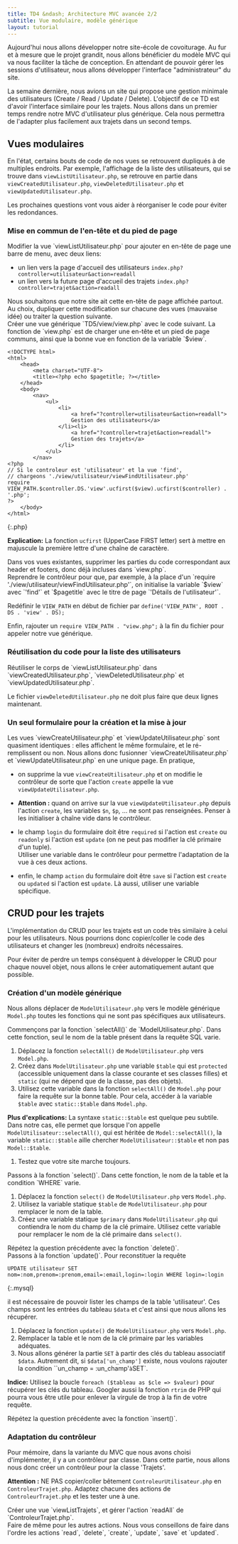 ```yaml
---
title: TD4 &ndash; Architecture MVC avancée 2/2
subtitle: Vue modulaire, modèle générique
layout: tutorial
---
```


Aujourd'hui nous allons développer notre site-école de covoiturage. Au fur et à
mesure que le projet grandit, nous allons bénéficier du modèle MVC qui va nous
faciliter la tâche de conception. En attendant de pouvoir gérer les sessions
d'utilisateur, nous allons développer l'interface "administrateur" du site.

La semaine dernière, nous avions un site qui propose une gestion minimale des
utilisateurs (Create / Read / Update / Delete).  L'objectif de ce TD est d'avoir
l'interface similaire pour les trajets. Nous allons dans un premier temps rendre
notre MVC d'utilisateur plus générique. Cela nous permettra de l'adapter plus
facilement aux trajets dans un second temps.

<!--
Mise en route

Pour ce TD, nous vous passons un squelette de site qui sera à compléter et à enrichir.

<div class="exercise">

Récupérez sur
[http://www.lirmm.fr/~lebreton/teaching.html](http://www.lirmm.fr/~lebreton/teaching.html)
l'archive TD5.zip qui vous servira de base pour ce TD. Décompressez cette
archive dans votre `public_html`.  **Rentrez vos informations de
connexion dans `./config/Conf.php`.**

Si vous utilisez NetBeans, ce qui est conseillé, créez un nouveau projet à
partir du répertoire TD5 (File $\to$ New Project $\to$ 'Php application from
existing sources' $\to$ sélectionnez le répertoire TD5).

</div>
-->

## Vues modulaires

En l'état, certains bouts de code de nos vues se retrouvent dupliqués à de
multiples endroits. Par exemple, l'affichage de la liste des utilisateurs, qui
se trouve dans `viewListUtilisateur.php`, se retrouve en partie dans
`viewCreatedUtilisateur.php`, `viewDeletedUtilisateur.php` et
`viewUpdatedUtilisateur.php`.

Les prochaines questions vont vous aider à réorganiser le code pour éviter les redondances.

### Mise en commun de l'en-tête et du pied de page

<div class="exercise"> 
Modifier la vue `viewListUtilisateur.php` pour ajouter en en-tête de page une barre de menu, avec deux liens:

*  un lien vers la page d'accueil des utilisateurs  `index.php?controller=utilisateur&action=readall`
*  un lien vers la future page d'accueil des trajets  `index.php?controller=trajet&action=readall`

</div> 

<div class="exercise"> 
Nous souhaitons que notre site ait cette en-tête de page affichée partout.
Au choix, dupliquer cette modification sur chacune des vues (mauvaise idée)
ou traiter la question suivante. 
</div> 

<div class="exercise"> 
Créer une vue générique `TD5/view/view.php` avec le code suivant. La fonction de `view.php` est de charger une en-tête et un pied de page communs, ainsi que la bonne vue en fonction de la variable `$view`.

~~~
<!DOCTYPE html>
<html>
    <head>
        <meta charset="UTF-8">
        <title><?php echo $pagetitle; ?></title>
    </head>
    <body>
        <nav>
            <ul>
                <li>
                    <a href="?controller=utilisateur&action=readall">
                    Gestion des utilisateurs</a>
                </li><li>
                    <a href="?controller=trajet&action=readall">
                    Gestion des trajets</a>
                </li>
            </ul>
        </nav>
<?php
// Si le controleur est 'utilisateur' et la vue 'find', 
// chargeons './view/utilisateur/viewFindUtilisateur.php'
require VIEW_PATH.$controller.DS.'view'.ucfirst($view).ucfirst($controller) . '.php';
?>
    </body>
</html>
~~~
{:.php}

**Explication:** La fonction `ucfirst` (UpperCase FIRST letter) sert à mettre en majuscule la première lettre d'une chaîne de caractère.
</div> 

<div class="exercise">
Dans vos vues existantes, supprimer les parties du code correspondant aux header et footers, donc déjà incluses dans `view.php`.
</div> 

<div class="exercise">
Reprendre le contrôleur pour que, par exemple, à la place d'un `require './view/utilisateur/viewFindUtilisateur.php'`, on initialise la variable `$view` avec `'find'` et `$pagetitle` avec le titre de page `'Détails de l'utilisateur'`. 

Redéfinir le `VIEW_PATH` en début de fichier par `define('VIEW_PATH', ROOT . DS . 'view' . DS);`

Enfin, rajouter un `require VIEW_PATH . "view.php";` à la fin du fichier pour appeler notre vue générique.
</div> 

### Réutilisation du code pour la liste des utilisateurs

<div class="exercise"> 
Réutiliser le corps de `viewListUtilisateur.php` dans `viewCreatedUtilisateur.php`, `viewDeletedUtilisateur.php` et `viewUpdatedUtilisateur.php`.

Le fichier  `viewDeletedUtilisateur.php` ne doit plus faire que deux lignes maintenant.
</div>

### Un seul formulaire pour la création et la mise à jour

<div class="exercise"> 
Les vues `viewCreateUtilisateur.php` et `viewUpdateUtilisateur.php` sont quasiment identiques : elles affichent le même formulaire, et le ré-remplissent ou non. Nous allons donc fusionner `viewCreateUtilisateur.php` et `viewUpdateUtilisateur.php` en une unique page. 
En pratique, 

*  on supprime la vue `viewCreateUtilisateur.php` et on modifie le contrôleur de sorte
que l'action `create` appelle la vue `viewUpdateUtilisateur.php`.

*  **Attention :** quand on arrive sur la vue `viewUpdateUtilisateur.php` depuis l'action `create`, les variables 
`$n`, `$p`, ... ne sont pas renseignées. Penser à les initialiser à chaîne vide dans le contrôleur. 

*  le champ `login` du formulaire doit être `required` si l'action est `create` ou `readonly` si l'action est `update` (on ne peut pas modifier la clé primaire d'un tuple).  
Utiliser une variable dans le contrôleur pour permettre l'adaptation de la vue à ces deux actions. 

*  enfin, le champ `action` du formulaire doit  être `save` si l'action est `create` ou `updated` si l'action est `update`.
Là aussi, utiliser une variable spécifique.

<!--
Mettre à jour le contrôleur en conséquence.
**Indice :** `<input ... placeholder='Exemple' value='$val'>` affichera 'Exemple' en grisé si `$val` est la chaîne de caractère vide, et pré-remplira avec la valeur de  `$val` autrement.
-->
</div> 

## CRUD pour les trajets

L'implémentation du CRUD pour les trajets est un code très similaire à celui pour les utilisateurs. Nous pourrions donc copier/coller le code des utilisateurs et changer les (nombreux) endroits nécessaires. 

Pour éviter de perdre un temps conséquent à développer le CRUD pour chaque nouvel objet, nous allons le créer automatiquement autant que possible.

### Création d'un modèle générique

Nous allons déplacer de `ModelUtilisateur.php` vers le modèle générique `Model.php` toutes les fonctions qui ne sont pas spécifiques aux utilisateurs.

<div class="exercise">
Commençons par la fonction `selectAll()` de `ModelUtilisateur.php`. Dans cette fonction, seul le nom de la table présent dans la requête SQL varie. 

1.  Déplacez la fonction `selectAll()` de `ModelUtilisateur.php` vers `Model.php`.
1.  Créez dans `ModelUtilisateur.php` une variable `$table` qui est `protected` (accessible uniquement dans la classe courante et ses classes filles) et `static` (qui ne dépend que de la classe, pas des objets).
1.  Utilisez cette variable dans la fonction `selectAll()` de `Model.php` pour faire la requête sur la bonne table.
Pour cela, accéder à la variable `$table` avec `static::$table` dans `Model.php`.

**Plus d'explications:** La syntaxe `static::$table` est quelque peu subtile. Dans notre cas, elle permet que lorsque l'on appelle `ModelUtilisateur::selectAll()`, qui est héritée de `Model::selectAll()`, la variable `static::$table` aille chercher `ModelUtilisateur::$table` et non pas `Model::$table`.
1.  Testez que votre site marche toujours.

</div>

<div class="exercise">
Passons à la fonction `select()`. Dans cette fonction, le nom de la table et la condition `WHERE` varie. 

1.  Déplacez la fonction `select()` de `ModelUtilisateur.php` vers `Model.php`.
1.  Utilisez la variable statique `$table` de `ModelUtilisateur.php` pour remplacer le nom de la table.
1.  Créez une variable statique `$primary` dans `ModelUtilisateur.php` qui contiendra le nom du champ de la clé primaire.
Utilisez cette variable pour remplacer le nom de la clé primaire dans `select()`.

</div>

<div class="exercise">
Répétez la question précédente avec la fonction `delete()`.
</div>

<div class="exercise">
Passons à la fonction `update()`. Pour reconstituer la requête 

~~~
UPDATE utilisateur SET nom=:nom,prenom=:prenom,email=:email,login=:login WHERE login=:login
~~~
{:.mysql}

 il est nécessaire de pouvoir lister les champs de la table 'utilisateur'. 
Ces champs sont les entrées du tableau `$data` et c'est ainsi que nous allons les récupérer.

1.  Déplacez la fonction `update()` de `ModelUtilisateur.php` vers `Model.php`.
1.  Remplacer la table et le nom de la clé primaire par les variables adéquates.
1.  Nous allons générer la partie `SET` à partir des clés du tableau associatif `$data`. Autrement dit, si `$data['un_champ']` existe, nous voulons rajouter la condition ``un_champ = :un_champ'` à `SET`.


**Indice:** Utilisez la boucle `foreach ($tableau as $cle => $valeur)` pour récupérer les clés du tableau. Googler aussi la fonction `rtrim` de PHP qui pourra vous être utile pour enlever la virgule de trop à la fin de votre requête.

</div>

<div class="exercise">
Répétez la question précédente avec la fonction `insert()`.
</div>

### Adaptation du contrôleur

Pour mémoire, dans la variante du MVC que nous avons choisi d'implémenter, il y a un contrôleur par classe. 
Dans cette partie, nous allons nous donc créer un contrôleur pour la classe 'Trajets'. 

**Attention :** NE PAS copier/coller bêtement `ControleurUtilisateur.php` en `ControleurTrajet.php`. 
Adaptez chacune des actions de `ControleurTrajet.php` et les tester une à une. 
<!-- Couper l'adaptation du contrôleur en petit bouts testables. -->

<div class="exercise"> 
Créer une vue `viewListTrajets`, et gérer l'action `readAll` de `ControleurTrajet.php`.
</div>

<div class="exercise">
Faire de même pour les autres actions. Nous vous conseillons de faire dans l'ordre les actions `read`, `delete`, `create`, `update`, `save` et `updated`.
</div>

<!-- Il faut aussi adapter les vues au fur et à mesure. Finalement, il faut faire quelques remplacements dans VIEW_PATH, ModelUtilisateur et les vues (comme  viewErrorUtilisateur) pour simplifier la tâche.  -->
<!-- Modifier le header pour afficher un menu vers les pages d'accueils pour les utilisateurs et les trajets. -->

<!--
%%%%%%%%%%%%%%%%%%%%%%%%

<div class="exercise">
Factoriser le modèle dans `Model.php`. Reste le nom de la table que l'on peut avoir dans un premier temps comme variable. Dans un deuxième temps, le récupérer automatiquement à base d'introspection.
</div>

<div class="exercise">
Factoriser le contrôleur en utilisant l'introspection ** ?? get_name
</div>

<div class="exercise">
Adapter les vues
</div>

## Association d'utilisateur et de trajets

<div class="exercise">
Créer table 'passager' ...
</div>

<div class="exercise">
Affiche liste des passagers pour un trajet
</div>

<div class="exercise">
Affiche liste des trajets pour un passager
</div>

% FOREIGN KEY

-->
